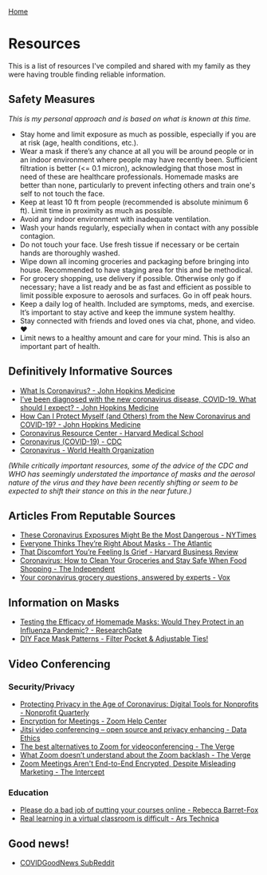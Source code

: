 [Home](README.md)

# Resources

This is a list of resources I've compiled and shared with my family as they were having trouble finding reliable information.

## Safety Measures
*This is my personal approach and is based on what is known at this time.*

* Stay home and limit exposure as much as possible, especially if you are at risk (age, health conditions, etc.).
* Wear a mask if there’s any chance at all you will be around people or in an indoor environment where people may have recently been. Sufficient filtration is better (<= 0.1 micron), acknowledging that those most in need of these are healthcare professionals. Homemade masks are better than none, particularly to prevent infecting others and train one's self to not touch the face.
* Keep at least 10 ft from people (recommended is absolute minimum 6 ft). Limit time in proximity as much as possible.
* Avoid any indoor environment with inadequate ventilation.
* Wash your hands regularly, especially when in contact with any possible contagion.
* Do not touch your face. Use fresh tissue if necessary or be certain hands are thoroughly washed.
* Wipe down all incoming groceries and packaging before bringing into house. Recommended to have staging area for this and be methodical.
* For grocery shopping, use delivery if possible. Otherwise only go if necessary; have a list ready and be as fast and efficient as possible to limit possible exposure to aerosols and surfaces. Go in off peak hours.
* Keep a daily log of health. Included are symptoms, meds, and exercise. It’s important to stay active and keep the immune system healthy.
* Stay connected with friends and loved ones via chat, phone, and video. ❤️
* Limit news to a healthy amount and care for your mind. This is also an important part of health.


## Definitively Informative Sources

* [What Is Coronavirus? - John Hopkins Medicine](https://www.hopkinsmedicine.org/health/conditions-and-diseases/coronavirus)
* [I’ve been diagnosed with the new coronavirus disease, COVID-19. What should I expect? - John Hopkins Medicine](https://www.hopkinsmedicine.org/health/conditions-and-diseases/coronavirus/diagnosed-with-covid-19-what-to-expect)
* [How Can I Protect Myself (and Others) from the New Coronavirus and COVID-19? - John Hopkins Medicine](https://www.hopkinsmedicine.org/health/conditions-and-diseases/coronavirus/how-can-i-protect-myself-from-coronavirus)
* [Coronavirus Resource Center - Harvard Medical School](https://www.health.harvard.edu/diseases-and-conditions/coronavirus-resource-center)
* [Coronavirus (COVID-19) - CDC](https://www.cdc.gov/coronavirus/2019-ncov/index.html)
* [Coronavirus - World Health Organization](https://www.who.int/health-topics/coronavirus)

*(While critically important resources, some of the advice of the CDC and WHO has seemingly understated the importance of masks and the aerosol nature of the virus and they have been recently shifting or seem to be expected to shift their stance on this in the near future.)*


## Articles From Reputable Sources

* [These Coronavirus Exposures Might Be the Most Dangerous - NYTimes](https://www.nytimes.com/2020/04/01/opinion/coronavirus-viral-dose.html)
* [Everyone Thinks They’re Right About Masks - The Atlantic](https://www.theatlantic.com/health/archive/2020/04/coronavirus-pandemic-airborne-go-outside-masks/609235/)
* [That Discomfort You’re Feeling Is Grief - Harvard Business Review](https://hbr.org/amp/2020/03/that-discomfort-youre-feeling-is-grief)
* [Coronavirus: How to Clean Your Groceries and Stay Safe When Food Shopping - The Independent](https://www.independent.co.uk/life-style/coronavirus-spread-food-shopping-clean-packaging-home-delivery-spread-safe-a9434726.html)
* [Your coronavirus grocery questions, answered by experts - Vox](https://www.vox.com/the-goods/2020/3/30/21199714/grocery-store-delivery-coronavirus-safe-empty)


## Information on Masks

* [Testing the Efficacy of Homemade Masks: Would They Protect in an Influenza Pandemic? - ResearchGate](https://www.researchgate.net/publication/258525804_Testing_the_Efficacy_of_Homemade_Masks_Would_They_Protect_in_an_Influenza_Pandemic)
* [DIY Face Mask Patterns - Filter Pocket & Adjustable Ties!](https://jennifermaker.com/face-mask-patterns-cricut/)


## Video Conferencing

### Security/Privacy

* [Protecting Privacy in the Age of Coronavirus: Digital Tools for Nonprofits - Nonprofit Quarterly](https://nonprofitquarterly.org/protecting-privacy-in-the-age-of-coronavirus-digital-tools-for-nonprofits/)
* [Encryption for Meetings - Zoom Help Center](https://support.zoom.us/hc/en-us/articles/201362723-Encryption-for-Meetings?mobile_site=true)
* [Jitsi video conferencing – open source and privacy enhancing - Data Ethics](https://dataethics.eu/interview-emil-ivov-jitsi-video-conferencing-snowden/)
* [The best alternatives to Zoom for videoconferencing - The Verge](https://www.theverge.com/2020/4/1/21202945/zoom-alternative-conference-video-free-app-skype-slack-hangouts-jitsi)
* [What Zoom doesn’t understand about the Zoom backlash - The Verge](https://www.theverge.com/interface/2020/4/2/21202984/zoom-backlash-zoombombing-encryption-exploits-consumerization-of-it)
* [Zoom Meetings Aren't End-to-End Encrypted, Despite Misleading Marketing - The Intercept](https://theintercept.com/2020/03/31/zoom-meeting-encryption/)

### Education

* [Please do a bad job of putting your courses online - Rebecca Barret-Fox](https://anygoodthing.com/2020/03/12/please-do-a-bad-job-of-putting-your-courses-online/)
* [Real learning in a virtual classroom is difficult - Ars Technica](https://arstechnica.com/staff/2020/03/a-crash-course-in-virtual-teaching-real-learning-achieved/)


## Good news!

* [COVIDGoodNews SubReddit](https://www.reddit.com/r/covidgoodnews)
